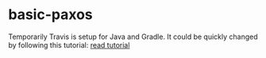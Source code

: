 # basic-paxos

Temporarily Travis is setup for Java and Gradle.
It could be quickly changed by following this tutorial: 
[read tutorial](https://docs.travis-ci.com/user/language-specific/)